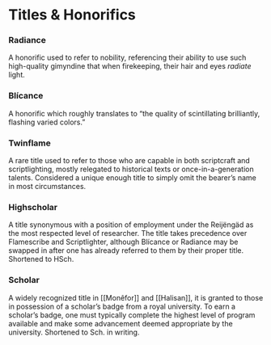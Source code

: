 # Titles & Honorifics

### Radiance

A honorific used to refer to nobility, referencing their ability to use such high-quality gimyndine that when firekeeping, their hair and eyes *radiate* light.  
### Blícance

A honorific which roughly translates to “the quality of scintillating brilliantly, flashing varied colors.”  
### Twinflame

A rare title used to refer to those who are capable in both scriptcraft and scriptlighting, mostly relegated to historical texts or once-in-a-generation talents. Considered a unique enough title to simply omit the bearer’s name in most circumstances.  
### Highscholar

A title synonymous with a position of employment under the Reijëngäd as the most respected level of researcher. The title takes precedence over Flamescribe and Scriptlighter, although Blícance or Radiance may be swapped in after one has already referred to them by their proper title. Shortened to HSch.

### Scholar

A widely recognized title in [[Monêfor]] and [[Halisan]], it is granted to those in possession of a scholar’s badge from a royal university. To earn a scholar’s badge, one must typically complete the highest level of program available and make some advancement deemed appropriate by the university. Shortened to Sch. in writing.
